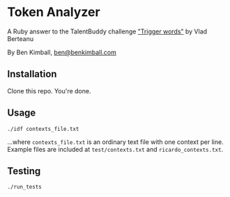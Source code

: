 # Token Analyzer

A Ruby answer to the TalentBuddy challenge ["Trigger words"](http://www.talentbuddy.co/challenge/519c21a14af0110af3823062519c21a14af0110af3823064) by Vlad Berteanu

By Ben Kimball, ben@benkimball.com

## Installation

Clone this repo. You're done.

## Usage

    ./idf contexts_file.txt

...where `contexts_file.txt` is an ordinary text file with one context per line. Example files are included at `test/contexts.txt` and `ricardo_contexts.txt`.

## Testing

    ./run_tests
